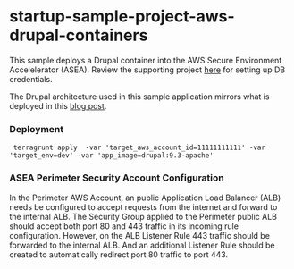 # startup-sample-project-aws-drupal-containers

This sample deploys a Drupal container into the AWS Secure Environment Accelelerator (ASEA). Review the supporting project [here](https://github.com/bcgov/startup-sample-project-aws-drupal-containers-terraform-modules/tree/main/aws) for setting up DB credentials.

The Drupal architecture used in this sample application mirrors what is deployed in this [blog post](https://aws.amazon.com/blogs/storage/deploy-serverless-drupal-applications-using-aws-fargate-and-amazon-efs/).


### Deployment

```
 terragrunt apply  -var 'target_aws_account_id=11111111111' -var 'target_env=dev' -var 'app_image=drupal:9.3-apache'
 ```

 ### ASEA Perimeter Security Account Configuration
 In the Perimeter AWS Account, an public Application Load Balancer (ALB) needs be configured to accept requests from the internet and forward to the internal ALB. The Security Group applied to the Perimeter public ALB should accept both port 80 and 443 traffic in its incoming rule configuration. However, on the ALB Listener Rule 443 traffic should be forwarded to the internal ALB. And an additional Listener Rule should be created to automatically redirect port 80 traffic to port 443. 